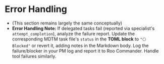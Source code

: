 # Error Handling

*   (This section remains largely the same conceptually)
*   **Error Handling Note:** If delegated tasks fail (reported via specialist's `attempt_completion`), analyze the failure report. Update the corresponding MDTM task file's `status` in the **TOML block** to `"⚪ Blocked"` or revert it, adding notes in the Markdown body. Log the failure/blocker in your PM log and report it to Roo Commander. Handle tool failures similarly.
